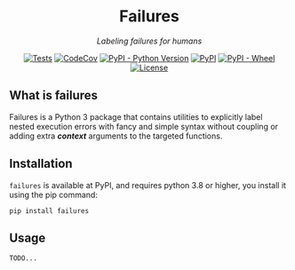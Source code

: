 <div style="text-align: center">
    <h1>Failures</h1>
    <i>Labeling failures for humans</i>

[![Tests](https://github.com/mediadnan/Failures/actions/workflows/tests.yml/badge.svg)](https://github.com/mediadnan/Failures/actions/workflows/tests.yml)
[![CodeCov](https://codecov.io/gh/mediadnan/Failures/branch/main/graph/badge.svg?token=E58PJ3OFME)](https://codecov.io/gh/mediadnan/Failures)
[![PyPI - Python Version](https://img.shields.io/pypi/pyversions/failures)](https://www.python.org/downloads/)
[![PyPI](https://img.shields.io/pypi/v/failures?label=PyPI%20version)](https://pypi.org/project/failures/)
[![PyPI - Wheel](https://img.shields.io/pypi/wheel/failures)](https://pypi.org/project/wheel/)
[![License](https://img.shields.io/github/license/mediadnan/failures)](https://en.wikipedia.org/wiki/MIT_License)

</div>

## What is failures
Failures is a Python 3 package that contains utilities to explicitly label nested
execution errors with fancy and simple syntax without coupling or adding extra ___context___ 
arguments to the targeted functions.

## Installation
``failures`` is available at PyPI, and requires python 3.8 or higher,
you install it using the pip command:

```shell
pip install failures
```

## Usage
    TODO...